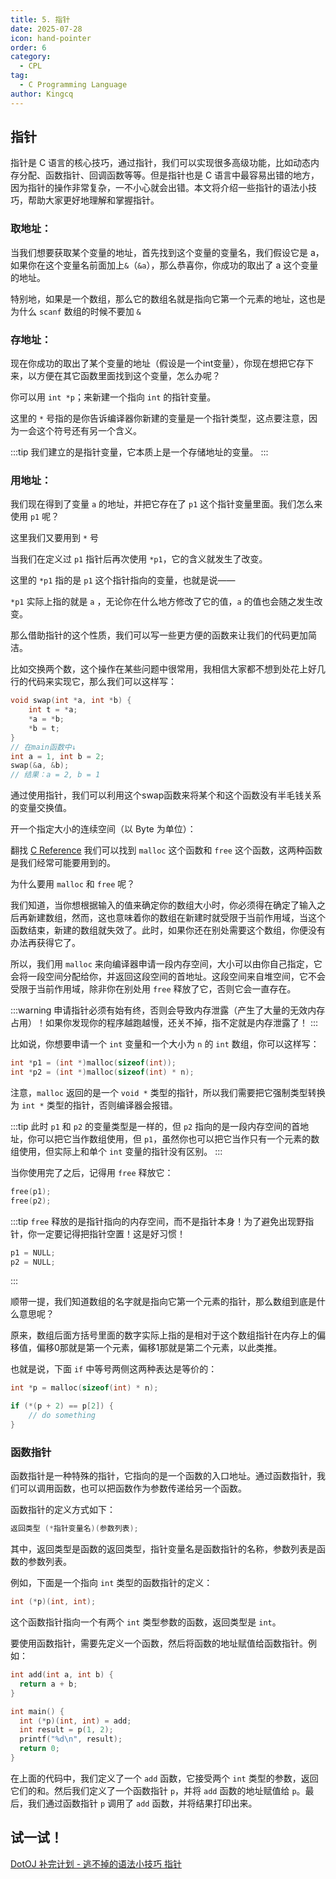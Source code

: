 ```yaml
---
title: 5. 指针
date: 2025-07-28
icon: hand-pointer
order: 6
category:
  - CPL
tag:
  - C Programming Language
author: Kingcq
---
```


## 指针

指针是 C 语言的核心技巧，通过指针，我们可以实现很多高级功能，比如动态内存分配、函数指针、回调函数等等。但是指针也是 C 语言中最容易出错的地方，因为指针的操作非常复杂，一不小心就会出错。本文将介绍一些指针的语法小技巧，帮助大家更好地理解和掌握指针。

### 取地址：

当我们想要获取某个变量的地址，首先找到这个变量的变量名，我们假设它是 a，如果你在这个变量名前面加上`&`（`&a`），那么恭喜你，你成功的取出了 a 这个变量的地址。

特别地，如果是一个数组，那么它的数组名就是指向它第一个元素的地址，这也是为什么 `scanf` 数组的时候不要加 `&`

### 存地址：

现在你成功的取出了某个变量的地址（假设是一个int变量），你现在想把它存下来，以方便在其它函数里面找到这个变量，怎么办呢？

你可以用 `int *p`；来新建一个指向 `int` 的指针变量。

这里的 `*` 号指的是你告诉编译器你新建的变量是一个指针类型，这点要注意，因为一会这个符号还有另一个含义。

:::tip
我们建立的是指针变量，它本质上是一个存储地址的变量。
:::

### 用地址：

我们现在得到了变量 `a` 的地址，并把它存在了 `p1` 这个指针变量里面。我们怎么来使用 `p1` 呢？

这里我们又要用到 `*` 号

当我们在定义过 `p1` 指针后再次使用 `*p1`，它的含义就发生了改变。

这里的 `*p1` 指的是 `p1` 这个指针指向的变量，也就是说——

`*p1` 实际上指的就是 `a` ，无论你在什么地方修改了它的值，`a` 的值也会随之发生改变。

那么借助指针的这个性质，我们可以写一些更方便的函数来让我们的代码更加简洁。

比如交换两个数，这个操作在某些问题中很常用，我相信大家都不想到处花上好几行的代码来实现它，那么我们可以这样写：

```c
void swap(int *a, int *b) {
    int t = *a;
    *a = *b;
    *b = t;
}
// 在main函数中↓
int a = 1, int b = 2;
swap(&a, &b);
// 结果：a = 2, b = 1
```

通过使用指针，我们可以利用这个swap函数来将某个和这个函数没有半毛钱关系的变量交换值。

开一个指定大小的连续空间（以 Byte 为单位）：

翻找 [C Reference](https://zh.cppreference.com/w/c/memory) 我们可以找到 `malloc` 这个函数和 `free` 这个函数，这两种函数是我们经常可能要用到的。

为什么要用 `malloc` 和 `free` 呢？

我们知道，当你想根据输入的值来确定你的数组大小时，你必须得在确定了输入之后再新建数组，然而，这也意味着你的数组在新建时就受限于当前作用域，当这个函数结束，新建的数组就失效了。此时，如果你还在别处需要这个数组，你便没有办法再获得它了。

所以，我们用 `malloc` 来向编译器申请一段内存空间，大小可以由你自己指定，它会将一段空间分配给你，并返回这段空间的首地址。这段空间来自堆空间，它不会受限于当前作用域，除非你在别处用 `free` 释放了它，否则它会一直存在。

:::warning
申请指针必须有始有终，否则会导致内存泄露（产生了大量的无效内存占用）！如果你发现你的程序越跑越慢，还关不掉，指不定就是内存泄露了！
:::

比如说，你想要申请一个 `int` 变量和一个大小为 `n` 的 `int` 数组，你可以这样写：

```c
int *p1 = (int *)malloc(sizeof(int));
int *p2 = (int *)malloc(sizeof(int) * n);
```

注意，`malloc` 返回的是一个 `void *` 类型的指针，所以我们需要把它强制类型转换为 `int *` 类型的指针，否则编译器会报错。

:::tip
此时 `p1` 和 `p2` 的变量类型是一样的，但 `p2` 指向的是一段内存空间的首地址，你可以把它当作数组使用，但 `p1`，虽然你也可以把它当作只有一个元素的数组使用，但实际上和单个 `int` 变量的指针没有区别。
:::

当你使用完了之后，记得用 `free` 释放它：

```c
free(p1);
free(p2);
```

:::tip
`free` 释放的是指针指向的内存空间，而不是指针本身！为了避免出现野指针，你一定要记得把指针空置！这是好习惯！
```c
p1 = NULL;
p2 = NULL;
```
:::

顺带一提，我们知道数组的名字就是指向它第一个元素的指针，那么数组到底是什么意思呢？

原来，数组后面方括号里面的数字实际上指的是相对于这个数组指针在内存上的偏移值，偏移0那就是第一个元素，偏移1那就是第二个元素，以此类推。

也就是说，下面 `if` 中等号两侧这两种表达是等价的：
```c
int *p = malloc(sizeof(int) * n);

if (*(p + 2) == p[2]) {
    // do something
}
```

### 函数指针

函数指针是一种特殊的指针，它指向的是一个函数的入口地址。通过函数指针，我们可以调用函数，也可以把函数作为参数传递给另一个函数。

函数指针的定义方式如下：

```c
返回类型 (*指针变量名)(参数列表);
```

其中，返回类型是函数的返回类型，指针变量名是函数指针的名称，参数列表是函数的参数列表。

例如，下面是一个指向 `int` 类型的函数指针的定义：

```c
int (*p)(int, int);
```

这个函数指针指向一个有两个 `int` 类型参数的函数，返回类型是 `int`。

要使用函数指针，需要先定义一个函数，然后将函数的地址赋值给函数指针。例如：

```c
int add(int a, int b) {
  return a + b;
}

int main() {
  int (*p)(int, int) = add;
  int result = p(1, 2);
  printf("%d\n", result);
  return 0;
}
```

在上面的代码中，我们定义了一个 `add` 函数，它接受两个 `int` 类型的参数，返回它们的和。然后我们定义了一个函数指针 `p`，并将 `add` 函数的地址赋值给 `p`。最后，我们通过函数指针 `p` 调用了 `add` 函数，并将结果打印出来。

## 试一试！

[DotOJ 补完计划 - 逃不掉的语法小技巧 指针](https://www.luogu.com.cn/training/249926#problems)
